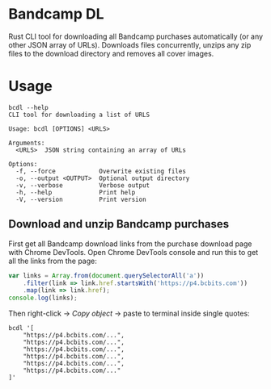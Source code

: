 # Bandcamp DL

Rust CLI tool for downloading all Bandcamp purchases automatically (or any other JSON array of URLs).
Downloads files concurrently, unzips any zip files to the download directory and removes all cover images.

# Usage

```console
bcdl --help
CLI tool for downloading a list of URLS

Usage: bcdl [OPTIONS] <URLS>

Arguments:
  <URLS>  JSON string containing an array of URLs

Options:
  -f, --force            Overwrite existing files
  -o, --output <OUTPUT>  Optional output directory
  -v, --verbose          Verbose output
  -h, --help             Print help
  -V, --version          Print version
```

## Download and unzip Bandcamp purchases

First get all Bandcamp download links from the purchase download page with Chrome DevTools.
Open Chrome DevTools console and run this to get all the links from the page:

```javascript
var links = Array.from(document.querySelectorAll('a'))
    .filter(link => link.href.startsWith('https://p4.bcbits.com'))
    .map(link => link.href);
console.log(links);
```

Then right-click -> _Copy object_ -> paste to terminal inside single quotes:

```shell
bcdl '[
    "https://p4.bcbits.com/...",
    "https://p4.bcbits.com/...",
    "https://p4.bcbits.com/...",
    "https://p4.bcbits.com/...",
    "https://p4.bcbits.com/...",
    "https://p4.bcbits.com/..."
]'
```
